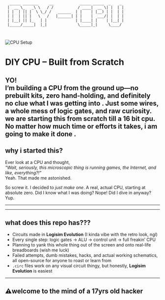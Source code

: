 ```
  _____ _______     __            _____ _____  _    _ 
 |  __ \_   _\ \   / /           / ____|  __ \| |  | |
 | |  | || |  \ \_/ /   ______  | |    | |__) | |  | |
 | |  | || |   \   /   |______| | |    |  ___/| |  | |
 | |__| || |_   | |             | |____| |    | |__| |
 |_____/_____|  |_|              \_____|_|     \____/ 
                                                      
                                                      
```
![CPU Setup](https://github.com/trinetra-1337/DIY-CPU/blob/main/setting-up-enviroment/cpu.jpg?raw=true)


#  DIY CPU – Built from Scratch

YO! 
<br>
I’m building a CPU from the ground up—no prebuilt kits, zero hand-holding, and definitely no clue what I was getting into
. Just some wires, a whole mess of logic gates, and raw curiosity.  
we are starting this from scratch till a 16 bit cpu. No matter how much time or efforts  it takes, i am going to make it done .
---

##  why i started this?

Ever look at a CPU and thought,  
*"Wait, seriously, this microscopic thing is running games, the Internet, and like, everything?!"*  
Yeah. That made me astonished.

So screw it. I decided to *just make one*. A real, actual CPU, starting at absolute zero. Did I know what I was doing? Nope! Did I dive in anyway? Yup.

---
---

## what does this repo has???

- Circuits made in **Logisim Evolution** (I kinda vibe with the retro look, ngl)
- Every single step: logic gates → ALU → control unit → full freakin’ CPU
- Planning to yank this whole thing out of the screen and onto real-life breadboards (wish me luck)
- Failed attempts, dumb mistakes, hacks, and actual working schematics, all open-source for anyone to roast or learn from
- `.circ` files work on any visual circuit thingy, but honestly, **Logisim Evolution** is easiest

---
## ⚠️welcome to the mind of a 17yrs old hacker

  
